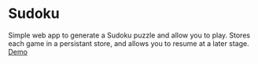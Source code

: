Sudoku
======

Simple web app to generate a Sudoku puzzle and allow you to play. Stores each game in a persistant store, and allows you to resume at a later stage. [Demo][1]

[1]: http://sudoku-3.apphb.com/